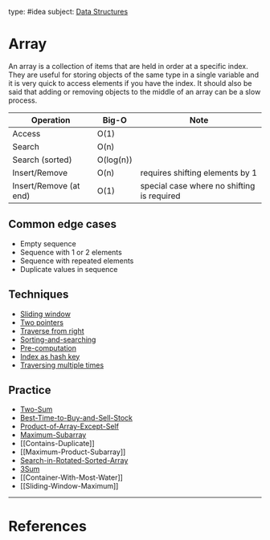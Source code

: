 type: #idea
subject: [Data Structures](Data-Structures.md)
<!-- Subject should be a hub note -->
# Array

An array is a collection of items that are held in order at a specific index. They are useful for storing objects of the same type in a single variable and it is very quick to access elements if you have the index. It should also be said that adding or removing objects to the middle of an array can be a slow process. 

| Operation | Big-O | Note |
|-----------|-------|------|
| Access | O(1) | |
| Search | O(n) | |
| Search (sorted) | O(log(n)) | |
| Insert/Remove | O(n) | requires shifting elements by 1 |
| Insert/Remove (at end) | O(1) | special case where no shifting is required |

## Common edge cases

- Empty sequence
- Sequence with 1 or 2 elements
- Sequence with repeated elements
- Duplicate values in sequence

## Techniques

- [Sliding window](Sliding-window.md)
- [Two pointers](Two-pointers.md)
- [Traverse from right](Traverse-from-right.md)
- [Sorting-and-searching](Sorting-and-searching.md)
- [Pre-computation](Pre-computation.md)
- [Index as hash key](Index-as-hash-key.md)
- [Traversing multiple times](Traversing-multiple-times)

## Practice

- [Two-Sum](Two-Sum.md)
- [Best-Time-to-Buy-and-Sell-Stock](Best-Time-to-Buy-and-Sell-Stock.md)
- [Product-of-Array-Except-Self](Product-of-Array-Except-Self.md)
- [Maximum-Subarray](Maximum-Subarray.md)
- [[Contains-Duplicate]]
- [[Maximum-Product-Subarray]] 
- [Search-in-Rotated-Sorted-Array](Search-in-Rotated-Sorted-Array.md)
- [3Sum](3Sum.md)
- [[Container-With-Most-Water]]
- [[Sliding-Window-Maximum]]

---
# References
<!-- What references back up this idea -->
